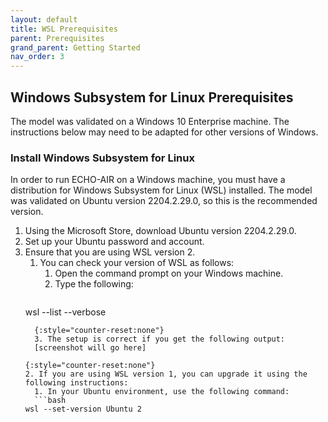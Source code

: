 ```yaml
---
layout: default
title: WSL Prerequisites
parent: Prerequisites
grand_parent: Getting Started
nav_order: 3
---
```


## Windows Subsystem for Linux Prerequisites
The model was validated on a Windows 10 Enterprise machine. The instructions below may need to be adapted for other versions of Windows.

### Install Windows Subsystem for Linux
In order to run ECHO-AIR on a Windows machine, you must have a distribution for Windows Subsystem for Linux (WSL) installed. The model was validated on Ubuntu version 2204.2.29.0, so this is the recommended version.

1. Using the Microsoft Store, download Ubuntu version 2204.2.29.0.
2. Set up your Ubuntu password and account.
3. Ensure that you are using WSL version 2.
   1. You can check your version of WSL as follows:
      1. Open the command prompt on your Windows machine.
      2. Type the following: 
      ```bash
	wsl --list --verbose
 	```
      {:style="counter-reset:none"}
      3. The setup is correct if you get the following output:
      [screenshot will go here]

   {:style="counter-reset:none"}
   2. If you are using WSL version 1, you can upgrade it using the following instructions:
      1. In your Ubuntu environment, use the following command:
      ```bash
	wsl --set-version Ubuntu 2
	```
